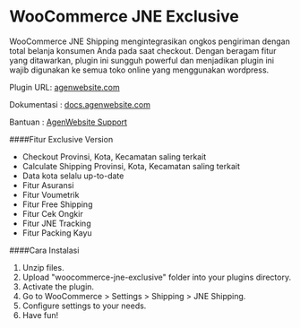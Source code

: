 WooCommerce JNE Exclusive
===============================

WooCommerce JNE Shipping mengintegrasikan ongkos pengiriman dengan total belanja konsumen Anda pada saat checkout.
Dengan beragam fitur yang ditawarkan, plugin ini sungguh powerful dan menjadikan plugin ini wajib digunakan ke semua toko online yang menggunakan wordpress.

Plugin URL: [agenwebsite.com](http://agenwebsite.com/produts/woocommerce-jne-shipping) 

Dokumentasi : [docs.agenwebsite.com](http://www.agenwebsite.com/products/woocommerce-jne-shipping) 

Bantuan : [AgenWebsite Support](http://www.agenwebsite.com/support) 


####Fitur Exclusive Version

- Checkout Provinsi, Kota, Kecamatan saling terkait
- Calculate Shipping Provinsi, Kota, Kecamatan saling terkait
- Data kota selalu up-to-date
- Fitur Asuransi
- Fitur Voumetrik
- Fitur Free Shipping
- Fitur Cek Ongkir
- Fitur JNE Tracking
- Fitur Packing Kayu

####Cara Instalasi
1. Unzip files.
2. Upload "woocommerce-jne-exclusive" folder into your plugins directory.
3. Activate the plugin.
4. Go to WooCommerce > Settings > Shipping > JNE Shipping.
5. Configure settings to your needs.
6. Have fun!